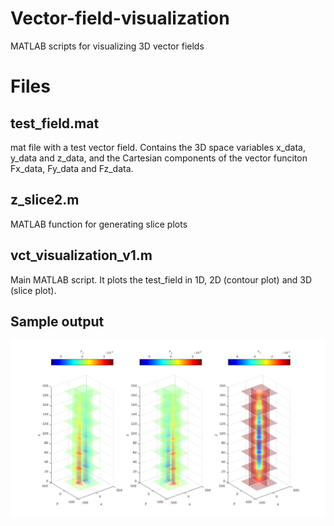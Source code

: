 # Vector-field-visualization
MATLAB scripts for visualizing 3D vector fields



# Files
## test_field.mat
mat file with a test vector field. Contains the 3D space variables x_data, y_data and z_data, and the Cartesian components of the vector funciton Fx_data, Fy_data and Fz_data.

## z_slice2.m
MATLAB function for generating slice plots

## vct_visualization_v1.m
Main MATLAB script. It plots the test_field in 1D, 2D (contour plot) and 3D (slice plot).


## Sample output


<p float="left">
<img src="https://github.com/zaman13/Vector-field-visualization/blob/master/Images/vfield.png" alt="alt text" width="800">


</p>

